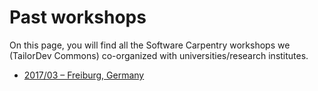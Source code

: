 # Past workshops

On this page, you will find all the Software Carpentry workshops we (TailorDev Commons) co-organized with universities/research institutes.

* [2017/03 – Freiburg, Germany](/software-carpentry/past-workshops/2017-03-freiburg-germany.md)
